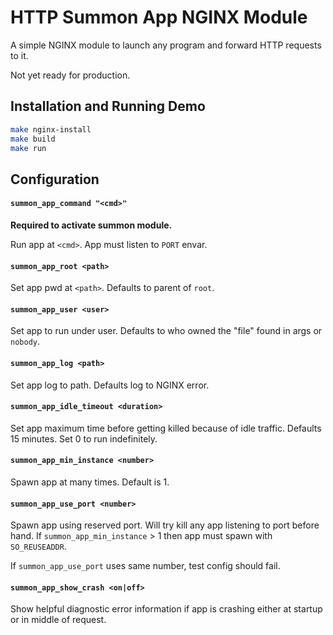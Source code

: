 
# HTTP Summon App NGINX Module

A simple NGINX module to launch any program and forward HTTP requests to it.

Not yet ready for production.

## Installation and Running Demo

```sh
make nginx-install
make build
make run
```

## Configuration

#### `summon_app_command "<cmd>"`

**Required to activate summon module.**

Run app at `<cmd>`. App must listen to `PORT` envar.

#### `summon_app_root <path>`

Set app pwd at `<path>`. Defaults to parent of `root`.

#### `summon_app_user <user>`

Set app to run under user. Defaults to who owned the "file" found in args or `nobody`.

#### `summon_app_log <path>`

Set app log to path. Defaults log to NGINX error.

#### `summon_app_idle_timeout <duration>`

Set app maximum time before getting killed because of idle traffic. Defaults 15 minutes. Set 0 to run indefinitely.

#### `summon_app_min_instance <number>`

Spawn app at many times. Default is 1.

#### `summon_app_use_port <number>`

Spawn app using reserved port. Will try kill any app listening to port before hand.
If `summon_app_min_instance` > 1 then app must spawn with `SO_REUSEADDR`.

If `summon_app_use_port` uses same number, test config should fail.

#### `summon_app_show_crash <on|off>`

Show helpful diagnostic error information if app is crashing either at startup or in middle of request.
